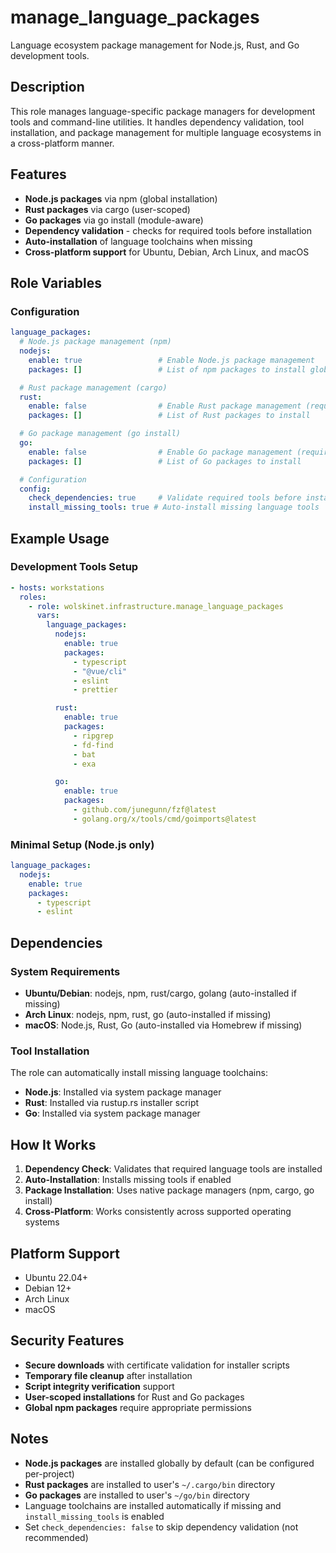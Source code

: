 # manage_language_packages

Language ecosystem package management for Node.js, Rust, and Go development tools.

## Description

This role manages language-specific package managers for development tools and command-line utilities. It handles dependency validation, tool installation, and package management for multiple language ecosystems in a cross-platform manner.

## Features

- **Node.js packages** via npm (global installation)
- **Rust packages** via cargo (user-scoped)
- **Go packages** via go install (module-aware)
- **Dependency validation** - checks for required tools before installation
- **Auto-installation** of language toolchains when missing
- **Cross-platform support** for Ubuntu, Debian, Arch Linux, and macOS

## Role Variables

### Configuration

```yaml
language_packages:
  # Node.js package management (npm)
  nodejs:
    enable: true                 # Enable Node.js package management
    packages: []                 # List of npm packages to install globally

  # Rust package management (cargo)
  rust:
    enable: false                # Enable Rust package management (requires Rust toolchain)
    packages: []                 # List of Rust packages to install

  # Go package management (go install)
  go:
    enable: false                # Enable Go package management (requires Go toolchain)
    packages: []                 # List of Go packages to install

  # Configuration
  config:
    check_dependencies: true     # Validate required tools before installing packages
    install_missing_tools: true # Auto-install missing language tools
```

## Example Usage

### Development Tools Setup
```yaml
- hosts: workstations
  roles:
    - role: wolskinet.infrastructure.manage_language_packages
      vars:
        language_packages:
          nodejs:
            enable: true
            packages:
              - typescript
              - "@vue/cli"
              - eslint
              - prettier

          rust:
            enable: true
            packages:
              - ripgrep
              - fd-find
              - bat
              - exa

          go:
            enable: true
            packages:
              - github.com/junegunn/fzf@latest
              - golang.org/x/tools/cmd/goimports@latest
```

### Minimal Setup (Node.js only)
```yaml
language_packages:
  nodejs:
    enable: true
    packages:
      - typescript
      - eslint
```

## Dependencies

### System Requirements
- **Ubuntu/Debian**: nodejs, npm, rust/cargo, golang (auto-installed if missing)
- **Arch Linux**: nodejs, npm, rust, go (auto-installed if missing)
- **macOS**: Node.js, Rust, Go (auto-installed via Homebrew if missing)

### Tool Installation
The role can automatically install missing language toolchains:
- **Node.js**: Installed via system package manager
- **Rust**: Installed via rustup.rs installer script
- **Go**: Installed via system package manager

## How It Works

1. **Dependency Check**: Validates that required language tools are installed
2. **Auto-Installation**: Installs missing tools if enabled
3. **Package Installation**: Uses native package managers (npm, cargo, go install)
4. **Cross-Platform**: Works consistently across supported operating systems

## Platform Support

- Ubuntu 22.04+
- Debian 12+
- Arch Linux
- macOS

## Security Features

- **Secure downloads** with certificate validation for installer scripts
- **Temporary file cleanup** after installation
- **Script integrity verification** support
- **User-scoped installations** for Rust and Go packages
- **Global npm packages** require appropriate permissions

## Notes

- **Node.js packages** are installed globally by default (can be configured per-project)
- **Rust packages** are installed to user's `~/.cargo/bin` directory
- **Go packages** are installed to user's `~/go/bin` directory
- Language toolchains are installed automatically if missing and `install_missing_tools` is enabled
- Set `check_dependencies: false` to skip dependency validation (not recommended)
